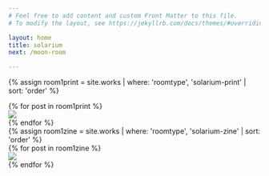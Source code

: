```yaml
---
# Feel free to add content and custom Front Matter to this file.
# To modify the layout, see https://jekyllrb.com/docs/themes/#overriding-theme-defaults

layout: home
title: solarium
next: /moon-room

---
```


<div id="room1prints"></div>


{% assign room1print = site.works | where: 'roomtype', 'solarium-print'  | sort: 'order' %}

<div class="prints room1 flex-row space-around aligncenter">
  {% for post in room1print %}
  <div class="print product hvr-hang {{post.imgsize}}">
   <a href="{{site.baseurl}}{{post.url}}"><img src="{{site.baseurl}}/img/products/{{post.img1}}"></a>
</div>
  {% endfor %}
</div>

<div id="room1zines" class="full-width ">
{% assign room1zine = site.works | where: 'roomtype', 'solarium-zine'  | sort: 'order' %}

<div class="zines room1 flex-row space-around aligncenter">
  {% for post in room1zine %}
   <div class="zine product hvr-hang {{post.imgsize}}">
  	 <a href="{{site.baseurl}}{{post.url}}"><img src="{{site.baseurl}}/img/products/{{post.img1}}"></a>
</div>
  {% endfor %}
</div>
</div>
